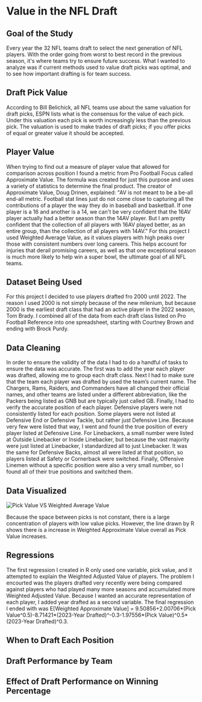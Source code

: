 # Value in the NFL Draft

## Goal of the Study
Every year the 32 NFL teams draft to select the next generation of NFL players. With the order going from worst to best record in the previous season, it's where teams try to ensure future success. What I wanted to analyze was if current methods used to value draft picks was optimal, and to see how important drafting is for team success.
## Draft Pick Value
According to Bill Belichick, all NFL teams use about the same valuation for draft picks, ESPN lists what is the consensus for the value of each pick. Under this valuation each pick is worth increasingly less than the previous pick. The valuation is used to make trades of draft picks; if you offer picks of equal or greater value it should be accepted.
## Player Value
When trying to find out a measure of player value that allowed for comparison across position I found a metric from Pro Football Focus called Approximate Value. The formula was created for just this purpose and uses a variety of statistics to determine the final product. The creator of Approximate Value, Doug Drinen, explained:
"AV is not meant to be a be-all end-all metric. Football stat lines just do not come close to capturing all the contributions of a player the way they do in baseball and basketball. If one player is a 16 and another is a 14, we can't be very confident that the 16AV player actually had a better season than the 14AV player. But I am pretty confident that the collection of all players with 16AV played better, as an entire group, than the collection of all players with 14AV."
For this project I used Weighted Average Value, as it values players with high peaks over those with consistent numbers over long careers. This helps account for injuries that derail promising careers, as well as that one exceptional season is much more likely to help win a super bowl, the ultimate goal of all NFL teams.
## Dataset Being Used
For this project I decided to use players drafted fro 2000 until 2022. The reason I used 2000 is not simply because of the new milenium, but because 2000 is the earliest draft class that had an active player in the 2022 season, Tom Brady. I combined all of the data from each draft class listed on Pro Football Reference into one spreadsheet, starting with Courtney Brown and ending with Brock Purdy.
## Data Cleaning
In order to ensure the validity of the data I had to do a handful of tasks to ensure the data was accurate. The first was to add the year each player was drafted, allowing me to group each draft class. 
Next I had to make sure that the team each player was drafted by used the team’s current name. The Chargers, Rams, Raiders, and Commanders have all changed their official names, and other teams are listed under a different abbreviation, like the Packers being listed as GNB but are typically just called GB. 
Finally, I had to verify the accurate position of each player. Defensive players were not consistently listed for each position. Some players were not listed at Defensive End or Defensive Tackle, but rather just Defensive Line. Because very few were listed that way, I went and found the true position of every player listed at Defensive Line. 
For Linebackers, a small number were listed at Outside Linebacker or Inside Linebacker, but because the vast majority were just listed at Linebacker, I standardized all to just Linebacker.
It was the same for Defensive Backs, almost all were listed at that position, so players listed at Safety or Cornerback were switched.
Finally, Offensive Linemen without a specific position were also a very small number, so I found all of their true positions and switched them.
## Data Visualized
![Pick Value VS  Weighted Average Value](https://user-images.githubusercontent.com/126966561/225391753-52104b58-2a1b-4dbe-92b4-8d82698ef278.jpeg)

Because the space between picks is not constant, there is a large concentration of players with low value picks. However, the line drawn by R shows there is a increase in Weighted Approximate Value overall as Pick Value increases.
## Regressions
The first regression I created in R only used one variable, pick value, and it attempted to explain the Weighted Adjusted Value of players. The problem I encourted was the players drafted very recently were being compared against players who had played many more seasons and accumulated more Weighted Adjusted Value. Because I wanted an accurate representation of each player, I added year drafted as a second variable. The final regression I ended with was E[Weighted Approximate Value] =  9.50856+2.00706*(Pick Value^0.5)-8.71421*(2023-Year Drafted)^-0.3-1.97556*(Pick Value)^0.5*(2023-Year Drafted)^0.3.
## When to Draft Each Position

## Draft Performance by Team

## Effect of Draft Performance on Winning Percentage
